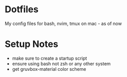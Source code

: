 # Dotfiles

My config files for bash, nvim, tmux on mac - as of now

# Setup Notes

- make sure to create a startup script
- ensure using bash not zsh or any other system
- get gruvbox-material color scheme 
